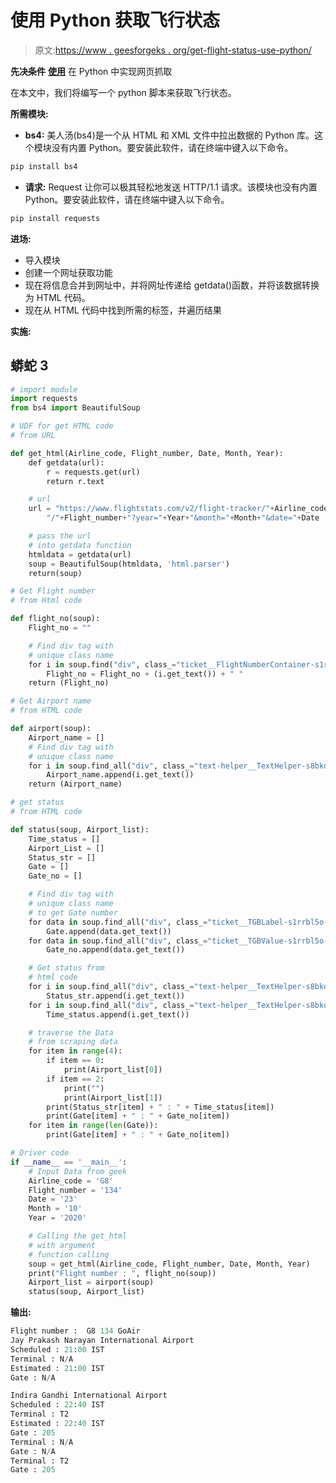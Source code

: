 # 使用 Python 获取飞行状态

> 原文:[https://www . geesforgeks . org/get-flight-status-use-python/](https://www.geeksforgeeks.org/get-flight-status-using-python/)

**先决条件** [**使用**](https://www.geeksforgeeks.org/implementing-web-scraping-python-beautiful-soup/) 在 Python 中实现网页抓取

在本文中，我们将编写一个 python 脚本来获取飞行状态。

**所需模块:**

*   **bs4:** 美人汤(bs4)是一个从 HTML 和 XML 文件中拉出数据的 Python 库。这个模块没有内置 Python。要安装此软件，请在终端中键入以下命令。

```py
pip install bs4
```

*   **请求:** Request 让你可以极其轻松地发送 HTTP/1.1 请求。该模块也没有内置 Python。要安装此软件，请在终端中键入以下命令。

```py
pip install requests
```

**进场:**

*   导入模块
*   创建一个网址获取功能
*   现在将信息合并到网址中，并将网址传递给 getdata()函数，并将该数据转换为 HTML 代码。
*   现在从 HTML 代码中找到所需的标签，并遍历结果

**实施:**

## 蟒蛇 3

```py
# import module
import requests
from bs4 import BeautifulSoup

# UDF for get HTML code
# from URL

def get_html(Airline_code, Flight_number, Date, Month, Year):
    def getdata(url):
        r = requests.get(url)
        return r.text

    # url
    url = "https://www.flightstats.com/v2/flight-tracker/"+Airline_code + \
        "/"+Flight_number+"?year="+Year+"&month="+Month+"&date="+Date

    # pass the url
    # into getdata function
    htmldata = getdata(url)
    soup = BeautifulSoup(htmldata, 'html.parser')
    return(soup)

# Get Flight number
# from Html code

def flight_no(soup):
    Flight_no = ""

    # Find div tag with
    # unique class name
    for i in soup.find("div", class_="ticket__FlightNumberContainer-s1rrbl5o-4 hgbvHg"):
        Flight_no = Flight_no + (i.get_text()) + " "
    return (Flight_no)

# Get Airport name
# from HTML code

def airport(soup):
    Airport_name = []
    # Find div tag with
    # unique class name
    for i in soup.find_all("div", class_="text-helper__TextHelper-s8bko4a-0 CPamx"):
        Airport_name.append(i.get_text())
    return (Airport_name)

# get status
# from HTML code

def status(soup, Airport_list):
    Time_status = []
    Airport_List = []
    Status_str = []
    Gate = []
    Gate_no = []

    # Find div tag with
    # unique class name
    # to get Gate number
    for data in soup.find_all("div", class_="ticket__TGBLabel-s1rrbl5o-15 gcbyEH text-helper__TextHelper-s8bko4a-0 dfeqpK"):
        Gate.append(data.get_text())
    for data in soup.find_all("div", class_="ticket__TGBValue-s1rrbl5o-16 icyRae text-helper__TextHelper-s8bko4a-0 cCfBRT"):
        Gate_no.append(data.get_text())

    # Get status from
    # html code
    for i in soup.find_all("div", class_="text-helper__TextHelper-s8bko4a-0 bcmzUJ"):
        Status_str.append(i.get_text())
    for i in soup.find_all("div", class_="text-helper__TextHelper-s8bko4a-0 cCfBRT"):
        Time_status.append(i.get_text())

    # traverse the Data
    # from scraping data
    for item in range(4):
        if item == 0:
            print(Airport_list[0])
        if item == 2:
            print("")
            print(Airport_list[1])
        print(Status_str[item] + " : " + Time_status[item])
        print(Gate[item] + " : " + Gate_no[item])
    for item in range(len(Gate)):
        print(Gate[item] + " : " + Gate_no[item])

# Driver code
if __name__ == '__main__':
    # Input Data from geek
    Airline_code = 'G8'
    Flight_number = '134'
    Date = '23'
    Month = '10'
    Year = '2020'

    # Calling the get_html
    # with argument
    # function calling
    soup = get_html(Airline_code, Flight_number, Date, Month, Year)
    print("Flight number : ", flight_no(soup))
    Airport_list = airport(soup)
    status(soup, Airport_list)
```

**输出:**

```py
Flight number :  G8 134 GoAir 
Jay Prakash Narayan International Airport
Scheduled : 21:00 IST
Terminal : N/A
Estimated : 21:00 IST
Gate : N/A

Indira Gandhi International Airport
Scheduled : 22:40 IST
Terminal : T2
Estimated : 22:40 IST
Gate : 205
Terminal : N/A
Gate : N/A
Terminal : T2
Gate : 205
```